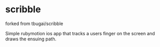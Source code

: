 scribble
========

forked from tbugai/scribble

Simple rubymotion ios app that tracks a users finger on the screen and draws the ensuing path.

